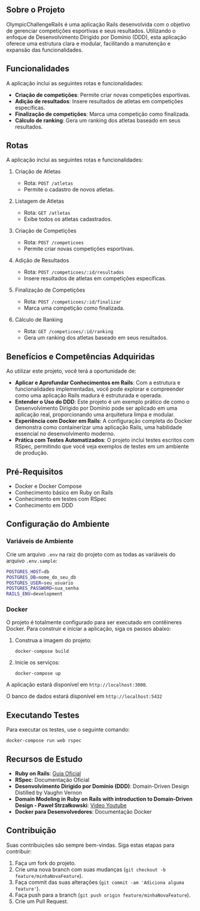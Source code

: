 Sobre o Projeto
---------------

OlympicChallengeRails é uma aplicação Rails desenvolvida com o objetivo de gerenciar competições esportivas e seus resultados. Utilizando o enfoque de Desenvolvimento Dirigido por Domínio (DDD), esta aplicação oferece uma estrutura clara e modular, facilitando a manutenção e expansão das funcionalidades.

Funcionalidades
---------------

A aplicação inclui as seguintes rotas e funcionalidades:

-   **Criação de competições**: Permite criar novas competições esportivas.
-   **Adição de resultados**: Insere resultados de atletas em competições específicas.
-   **Finalização de competições**: Marca uma competição como finalizada.
-   **Cálculo de ranking**: Gera um ranking dos atletas baseado em seus resultados.

Rotas
-----------------------

A aplicação inclui as seguintes rotas e funcionalidades:

1.  Criação de Atletas

    -   Rota: `POST /atletas`
    -   Permite o cadastro de novos atletas.
2.  Listagem de Atletas

    -   Rota: `GET /atletas`
    -   Exibe todos os atletas cadastrados.
3.  Criação de Competições

    -   Rota: `POST /competicoes`
    -   Permite criar novas competições esportivas.
4.  Adição de Resultados

    -   Rota: `POST /competicoes/:id/resultados`
    -   Insere resultados de atletas em competições específicas.
5.  Finalização de Competições

    -   Rota: `POST /competicoes/:id/finalizar`
    -   Marca uma competição como finalizada.
6.  Cálculo de Ranking

    -   Rota: `GET /competicoes/:id/ranking`
    -   Gera um ranking dos atletas baseado em seus resultados.

Benefícios e Competências Adquiridas
------------------------------------

Ao utilizar este projeto, você terá a oportunidade de:

-   **Aplicar e Aprofundar Conhecimentos em Rails**: Com a estrutura e funcionalidades implementadas, você pode explorar e compreender como uma aplicação Rails madura é estruturada e operada.
-   **Entender o Uso do DDD**: Este projeto é um exemplo prático de como o Desenvolvimento Dirigido por Domínio pode ser aplicado em uma aplicação real, proporcionando uma arquitetura limpa e modular.
-   **Experiência com Docker em Rails**: A configuração completa do Docker demonstra como containerizar uma aplicação Rails, uma habilidade essencial no desenvolvimento moderno.
-   **Prática com Testes Automatizados**: O projeto inclui testes escritos com RSpec, permitindo que você veja exemplos de testes em um ambiente de produção.

Pré-Requisitos
--------------

-   Docker e Docker Compose
-   Conhecimento básico em Ruby on Rails
-   Conhecimento em testes com RSpec
-   Conhecimento em DDD

Configuração do Ambiente
------------------------

### Variáveis de Ambiente

Crie um arquivo `.env` na raiz do projeto com as todas as variáveis do arquivo `.env.sample`:


```bash
POSTGRES_HOST=db
POSTGRES_DB=nome_do_seu_db
POSTGRES_USER=seu_usuario
POSTGRES_PASSWORD=sua_senha 
RAILS_ENV=development
```

### Docker

O projeto é totalmente configurado para ser executado em contêineres Docker. Para construir e iniciar a aplicação, siga os passos abaixo:

1.  Construa a imagem do projeto:

    `docker-compose build`

2.  Inicie os serviços:

    `docker-compose up`

A aplicação estará disponível em `http://localhost:3000`.

O banco de dados estará disponível em `http://localhost:5432`

Executando Testes
-----------------

Para executar os testes, use o seguinte comando:

`docker-compose run web rspec`

Recursos de Estudo
------------------

-   **Ruby on Rails**: [Guia Oficial](https://guides.rubyonrails.org/)
-   **RSpec**: Documentação Oficial
-   **Desenvolvimento Dirigido por Domínio (DDD)**: Domain-Driven Design Distilled by Vaughn Vernon
-   **Domain Modeling in Ruby on Rails with introduction to Domain-Driven Design - Paweł Strzałkowski**: [Video Youtube](https://www.youtube.com/watch?v=94Atco5-tRQ)
-   **Docker para Desenvolvedores**: Documentação Docker

Contribuição
------------

Suas contribuições são sempre bem-vindas. Siga estas etapas para contribuir:

1.  Faça um fork do projeto.
2.  Crie uma nova branch com suas mudanças (`git checkout -b feature/minhaNovaFeature`).
3.  Faça commit das suas alterações (`git commit -am 'Adiciona alguma feature'`).
4.  Faça push para a branch (`git push origin feature/minhaNovaFeature`).
5.  Crie um Pull Request.

